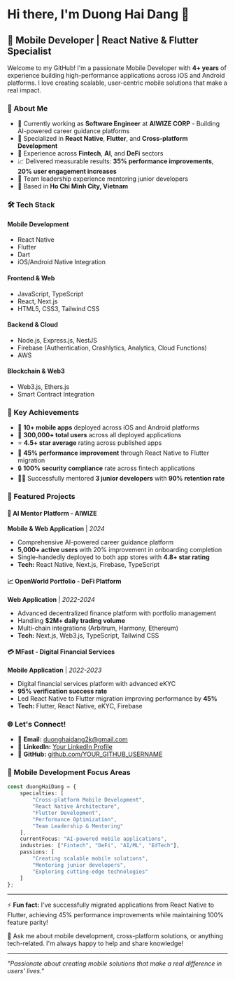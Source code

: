 # Hi there, I'm Duong Hai Dang 👋

## 📱 Mobile Developer | React Native & Flutter Specialist

Welcome to my GitHub! I'm a passionate Mobile Developer with **4+ years** of experience building high-performance applications across iOS and Android platforms. I love creating scalable, user-centric mobile solutions that make a real impact.

### 🚀 About Me

- 🔭 Currently working as **Software Engineer** at **AIWIZE CORP** - Building AI-powered career guidance platforms
- 🌱 Specialized in **React Native**, **Flutter**, and **Cross-platform Development**
- 💼 Experience across **Fintech**, **AI**, and **DeFi** sectors
- 📈 Delivered measurable results: **35% performance improvements**, **20% user engagement increases**
- 👥 Team leadership experience mentoring junior developers
- 📍 Based in **Ho Chi Minh City, Vietnam**

### 🛠️ Tech Stack

#### Mobile Development
- React Native
- Flutter
- Dart
- iOS/Android Native Integration

#### Frontend & Web
- JavaScript, TypeScript
- React, Next.js
- HTML5, CSS3, Tailwind CSS

#### Backend & Cloud
- Node.js, Express.js, NestJS
- Firebase (Authentication, Crashlytics, Analytics, Cloud Functions)
- AWS

#### Blockchain & Web3
- Web3.js, Ethers.js
- Smart Contract Integration

### 🎯 Key Achievements

- 📱 **10+ mobile apps** deployed across iOS and Android platforms
- 👥 **300,000+ total users** across all deployed applications
- ⭐ **4.5+ star average** rating across published apps
- 🚀 **45% performance improvement** through React Native to Flutter migration
- 🔒 **100% security compliance** rate across fintech applications
- 👨‍🏫 Successfully mentored **3 junior developers** with **90% retention rate**

### 💼 Featured Projects

#### 🤖 AI Mentor Platform - AIWIZE
**Mobile & Web Application** | *2024*
- Comprehensive AI-powered career guidance platform
- **5,000+ active users** with 20% improvement in onboarding completion
- Single-handedly deployed to both app stores with **4.8+ star rating**
- **Tech:** React Native, Next.js, Firebase, TypeScript

#### 📈 OpenWorld Portfolio - DeFi Platform
**Web Application** | *2022-2024*
- Advanced decentralized finance platform with portfolio management
- Handling **$2M+ daily trading volume**
- Multi-chain integrations (Arbitrum, Harmony, Ethereum)
- **Tech:** Next.js, Web3.js, TypeScript, Tailwind CSS

#### 💳 MFast - Digital Financial Services
**Mobile Application** | *2022-2023*
- Digital financial services platform with advanced eKYC
- **95% verification success rate**
- Led React Native to Flutter migration improving performance by **45%**
- **Tech:** Flutter, React Native, eKYC, Firebase



### 🌐 Let's Connect!

- 📧 **Email:** duonghaidang2k@gmail.com
- 💼 **LinkedIn:** [Your LinkedIn Profile](YOUR_LINKEDIN_URL)
- 🐙 **GitHub:** [github.com/YOUR_GITHUB_USERNAME](https://github.com/YOUR_GITHUB_USERNAME)

### 📱 Mobile Development Focus Areas

```typescript
const duongHaiDang = {
    specialties: [
        "Cross-platform Mobile Development",
        "React Native Architecture",
        "Flutter Development",
        "Performance Optimization",
        "Team Leadership & Mentoring"
    ],
    currentFocus: "AI-powered mobile applications",
    industries: ["Fintech", "DeFi", "AI/ML", "EdTech"],
    passions: [
        "Creating scalable mobile solutions",
        "Mentoring junior developers", 
        "Exploring cutting-edge technologies"
    ]
};
```

---

⚡ **Fun fact:** I've successfully migrated applications from React Native to Flutter, achieving 45% performance improvements while maintaining 100% feature parity!

💬 Ask me about mobile development, cross-platform solutions, or anything tech-related. I'm always happy to help and share knowledge!

---

*"Passionate about creating mobile solutions that make a real difference in users' lives."*
